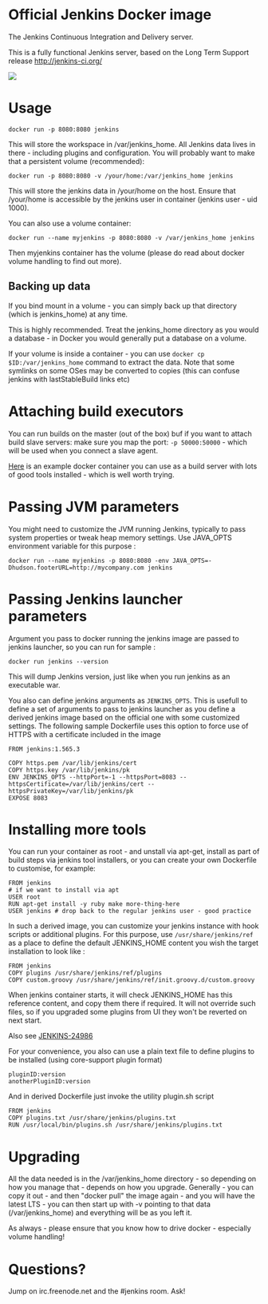 # Official Jenkins Docker image

The Jenkins Continuous Integration and Delivery server.

This is a fully functional Jenkins server, based on the Long Term Support release
http://jenkins-ci.org/


<img src="http://jenkins-ci.org/sites/default/files/jenkins_logo.png"/>


# Usage

```
docker run -p 8080:8080 jenkins
```

This will store the workspace in /var/jenkins_home. All Jenkins data lives in there - including plugins and configuration.
You will probably want to make that a persistent volume (recommended):

```
docker run -p 8080:8080 -v /your/home:/var/jenkins_home jenkins
```

This will store the jenkins data in /your/home on the host.
Ensure that /your/home is accessible by the jenkins user in container (jenkins user - uid 1000).


You can also use a volume container:

```
docker run --name myjenkins -p 8080:8080 -v /var/jenkins_home jenkins
```

Then myjenkins container has the volume (please do read about docker volume handling to find out more).

## Backing up data

If you bind mount in a volume - you can simply back up that directory
(which is jenkins_home) at any time.

This is highly recommended. Treat the jenkins_home directory as you would a database - in Docker you would generally put a database on a volume.

If your volume is inside a container - you can use ```docker cp $ID:/var/jenkins_home``` command to extract the data.
Note that some symlinks on some OSes may be converted to copies (this can confuse jenkins with lastStableBuild links etc)

# Attaching build executors

You can run builds on the master (out of the box) buf if you want to attach build slave servers: make sure you map the port: ```-p 50000:50000``` - which will be used when you connect a slave agent.

<a href="https://registry.hub.docker.com/u/maestrodev/build-agent/">Here</a> is an example docker container you can use as a build server with lots of good tools installed - which is well worth trying.

# Passing JVM parameters

You might need to customize the JVM running Jenkins, typically to pass system properties or tweak heap memory settings. Use JAVA_OPTS environment 
variable for this purpose :

```
docker run --name myjenkins -p 8080:8080 -env JAVA_OPTS=-Dhudson.footerURL=http://mycompany.com jenkins
```

# Passing Jenkins launcher parameters

Argument you pass to docker running the jenkins image are passed to jenkins launcher, so you can run for sample :
```
docker run jenkins --version
```
This will dump Jenkins version, just like when you run jenkins as an executable war.

You also can define jenkins arguments as `JENKINS_OPTS`. This is usefull to define a set of arguments to pass to jenkins launcher as you
define a derived jenkins image based on the official one with some customized settings. The following sample Dockerfile uses this option
to force use of HTTPS with a certificate included in the image

```
FROM jenkins:1.565.3

COPY https.pem /var/lib/jenkins/cert
COPY https.key /var/lib/jenkins/pk
ENV JENKINS_OPTS --httpPort=-1 --httpsPort=8083 --httpsCertificate=/var/lib/jenkins/cert --httpsPrivateKey=/var/lib/jenkins/pk
EXPOSE 8083
```

# Installing more tools

You can run your container as root - and unstall via apt-get, install as part of build steps via jenkins tool installers, or you can create your own Dockerfile to customise, for example: 

```
FROM jenkins
# if we want to install via apt
USER root
RUN apt-get install -y ruby make more-thing-here
USER jenkins # drop back to the regular jenkins user - good practice
```

In such a derived image, you can customize your jenkins instance with hook scripts or additional plugins. 
For this purpose, use `/usr/share/jenkins/ref` as a place to define the default JENKINS_HOME content you
wish the target installation to look like :

```
FROM jenkins
COPY plugins /usr/share/jenkins/ref/plugins
COPY custom.groovy /usr/share/jenkins/ref/init.groovy.d/custom.groovy
```

When jenkins container starts, it will check JENKINS_HOME has this reference content, and copy them there if required. It will not override such files, so if you upgraded some plugins from UI they won't be reverted on next start.

Also see [JENKINS-24986](https://issues.jenkins-ci.org/browse/JENKINS-24986)

For your convenience, you also can use a plain text file to define plugins to be installed (using core-support plugin format)
```
pluginID:version
anotherPluginID:version
```
And in derived Dockerfile just invoke the utility plugin.sh script
```
FROM jenkins
COPY plugins.txt /usr/share/jenkins/plugins.txt
RUN /usr/local/bin/plugins.sh /usr/share/jenkins/plugins.txt
```


# Upgrading

All the data needed is in the /var/jenkins_home directory - so depending on how you manage that - depends on how you upgrade. Generally - you can copy it out - and then "docker pull" the image again - and you will have the latest LTS - you can then start up with -v pointing to that data (/var/jenkins_home) and everything will be as you left it.

As always - please ensure that you know how to drive docker - especially volume handling!

# Questions?

Jump on irc.freenode.net and the #jenkins room. Ask!
